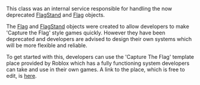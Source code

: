 This class was an internal service responsible for handling the now deprecated
[FlagStand](https://create.roblox.com/docs/reference/engine/classes/FlagStand) and [Flag](https://create.roblox.com/docs/reference/engine/classes/Flag) objects.

The [Flag](https://create.roblox.com/docs/reference/engine/classes/Flag) and [FlagStand](https://create.roblox.com/docs/reference/engine/classes/FlagStand) objects were created to allow developers to make
'Capture the Flag' style games quickly. However they have been deprecated and
developers are advised to design their own systems which will be more flexible
and reliable.

To get started with this, developers can use the 'Capture The Flag' template
place provided by Roblox which has a fully functioning system developers can
take and use in their own games. A link to the place, which is free to edit,
is [here][1].

[1]: https://www.roblox.com/games/92721754/Capture-The-Flag#!/about